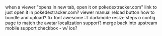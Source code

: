 when a viewer "opens in new tab, open it on pokedextracker.com"
link to just open it in pokedextracker.com?
viewer manual reload button
how to bundle and upload?
fix font awesome :T
darkmode
resize steps o config page to match the avatar
localization support?
merge back into upstream
mobile support checkbox - w/ ios?
